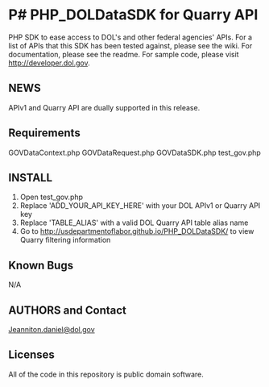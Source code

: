 P# PHP_DOLDataSDK for Quarry API
==============

PHP SDK to ease access to DOL's and other federal agencies' APIs. For a list of APIs that this SDK has been tested against, please see the wiki. For documentation, please see the readme. For sample code, please visit http://developer.dol.gov.


## NEWS 
APIv1 and Quarry API are dually supported in this release.


## Requirements

GOVDataContext.php
GOVDataRequest.php
GOVDataSDK.php
test_gov.php

## INSTALL 

1. Open test_gov.php
2. Replace 'ADD_YOUR_API_KEY_HERE' with your DOL APIv1 or Quarry API key
3. Replace 'TABLE_ALIAS' with a valid DOL Quarry API table alias name
4. Go to http://usdepartmentoflabor.github.io/PHP_DOLDataSDK/ to view Quarry filtering information

## Known Bugs
N/A

## AUTHORS and Contact 
Jeanniton.daniel@dol.gov

## Licenses

All of the code in this repository is public domain software.
